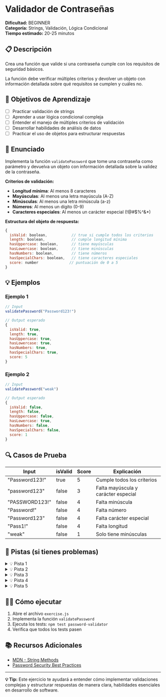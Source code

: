 # Validador de Contraseñas

**Dificultad:** BEGINNER  
**Categoría:** Strings, Validación, Lógica Condicional  
**Tiempo estimado:** 20-25 minutos

## 📋 Descripción

Crea una función que valide si una contraseña cumple con los requisitos de seguridad básicos.

La función debe verificar múltiples criterios y devolver un objeto con información detallada sobre qué requisitos se cumplen y cuáles no.

## 🎯 Objetivos de Aprendizaje

- [ ] Practicar validación de strings
- [ ] Aprender a usar lógica condicional compleja
- [ ] Entender el manejo de múltiples criterios de validación
- [ ] Desarrollar habilidades de análisis de datos
- [ ] Practicar el uso de objetos para estructurar respuestas

## 📝 Enunciado

Implementa la función `validatePassword` que tome una contraseña como parámetro y devuelva un objeto con información detallada sobre la validez de la contraseña.

**Criterios de validación:**
- **Longitud mínima**: Al menos 8 caracteres
- **Mayúsculas**: Al menos una letra mayúscula (A-Z)
- **Minúsculas**: Al menos una letra minúscula (a-z)
- **Números**: Al menos un dígito (0-9)
- **Caracteres especiales**: Al menos un carácter especial (!@#$%^&*)

**Estructura del objeto de respuesta:**
```javascript
{
  isValid: boolean,           // true si cumple todos los criterios
  length: boolean,            // cumple longitud mínima
  hasUppercase: boolean,      // tiene mayúsculas
  hasLowercase: boolean,      // tiene minúsculas
  hasNumbers: boolean,        // tiene números
  hasSpecialChars: boolean,   // tiene caracteres especiales
  score: number              // puntuación de 0 a 5
}
```

## 💡 Ejemplos

### Ejemplo 1

```javascript
// Input
validatePassword("Password123!")

// Output esperado
{
  isValid: true,
  length: true,
  hasUppercase: true,
  hasLowercase: true,
  hasNumbers: true,
  hasSpecialChars: true,
  score: 5
}
```

### Ejemplo 2

```javascript
// Input
validatePassword("weak")

// Output esperado
{
  isValid: false,
  length: false,
  hasUppercase: false,
  hasLowercase: true,
  hasNumbers: false,
  hasSpecialChars: false,
  score: 1
}
```

## 🔍 Casos de Prueba

| Input | isValid | Score | Explicación |
|-------|---------|-------|-------------|
| "Password123!" | true | 5 | Cumple todos los criterios |
| "password123" | false | 3 | Falta mayúscula y carácter especial |
| "PASSWORD123!" | false | 4 | Falta minúscula |
| "Password!" | false | 4 | Falta número |
| "Password123" | false | 4 | Falta carácter especial |
| "Pass1!" | false | 4 | Falta longitud |
| "weak" | false | 1 | Solo tiene minúsculas |

## 🧠 Pistas (si tienes problemas)

<details>
<summary>💡 Pista 1</summary>

Crea un objeto para almacenar los resultados de cada validación y calcula el score sumando los criterios cumplidos.

</details>

<details>
<summary>💡 Pista 2</summary>

Usa `password.length >= 8` para verificar la longitud mínima.

</details>

<details>
<summary>💡 Pista 3</summary>

Para verificar mayúsculas, minúsculas y números, puedes usar bucles para iterar sobre cada carácter.

</details>

<details>
<summary>💡 Pista 4</summary>

Para caracteres especiales, verifica si el carácter no es una letra ni un número.

</details>

<details>
<summary>💡 Pista 5</summary>

El score es la suma de todos los criterios cumplidos (máximo 5).

</details>

## 🏃‍♂️ Cómo ejecutar

1. Abre el archivo `exercise.js`
2. Implementa la función `validatePassword`
3. Ejecuta los tests: `npm test password-validator`
4. Verifica que todos los tests pasen

## 📚 Recursos Adicionales

- [MDN - String Methods](https://developer.mozilla.org/es/docs/Web/JavaScript/Reference/Global_Objects/String)
- [Password Security Best Practices](https://owasp.org/www-project-authentication-cheat-sheet/)

---

**💡 Tip:** Este ejercicio te ayudará a entender cómo implementar validaciones complejas y estructurar respuestas de manera clara, habilidades esenciales en desarrollo de software.
